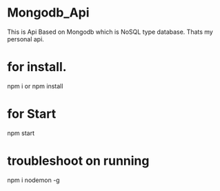 # Mongodb_Api
This is Api Based on Mongodb which is  NoSQL type database.
Thats my personal api.
 
 # for install.
 npm i or npm install
 
 # for Start 
 npm start
 
 # troubleshoot on running
 npm i nodemon -g
 
 

